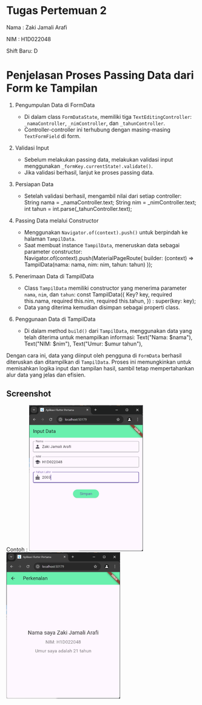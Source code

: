 # Tugas Pertemuan 2

Nama : Zaki Jamali Arafi

NIM : H1D022048

Shift Baru: D

# Penjelasan Proses Passing Data dari Form ke Tampilan

1. Pengumpulan Data di FormData
    - Di dalam class `FormDataState`, memiliki tiga `TextEditingController`: `_namaController`, `_nimController`, dan `_tahunController`.
    - Controller-controller ini terhubung dengan masing-masing `TextFormField` di form.

2. Validasi Input
    - Sebelum melakukan passing data, melakukan validasi input menggunakan `_formKey.currentState!.validate()`.
    - Jika validasi berhasil, lanjut ke proses passing data.

3. Persiapan Data
    - Setelah validasi berhasil, mengambil nilai dari setiap controller:
      String nama = _namaController.text;
      String nim = _nimController.text;
      int tahun = int.parse(_tahunController.text);
      

4. Passing Data melalui Constructor
    - Menggunakan `Navigator.of(context).push()` untuk berpindah ke halaman `TampilData`.
    - Saat membuat instance `TampilData`, meneruskan data sebagai parameter constructor:
      Navigator.of(context).push(MaterialPageRoute(
        builder: (context) => TampilData(nama: nama, nim: nim, tahun: tahun)
      ));


5. Penerimaan Data di TampilData
    - Class `TampilData` memiliki constructor yang menerima parameter `nama`, `nim`, dan `tahun`:
      const TampilData({
        Key? key,
        required this.nama,
        required this.nim,
        required this.tahun,
      }) : super(key: key);
    - Data yang diterima kemudian disimpan sebagai properti class.

6. Penggunaan Data di TampilData
    - Di dalam method `build()` dari `TampilData`, menggunakan data yang telah diterima untuk menampilkan informasi:
      Text("Nama: $nama"),
      Text("NIM: $nim"),
      Text("Umur: $umur tahun"),

Dengan cara ini, data yang diinput oleh pengguna di `FormData` berhasil diteruskan dan ditampilkan di `TampilData`. Proses ini memungkinkan untuk memisahkan logika input dan tampilan hasil, sambil tetap mempertahankan alur data yang jelas dan efisien.
## Screenshot
Contoh :
<img src="form.png" alt="form" width="300"/>
<img src="hasil.png" alt="hasil" width="300"/>
